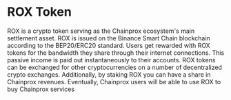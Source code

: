 # ROX Token

ROX is a crypto token serving as the Chainprox ecosystem's main settlement asset. ROX is issued on the Binance Smart Chain blockchain according to the BEP20/ERC20 standard. Users get rewarded with ROX tokens for the bandwidth they share through their internet connections. This passive income is paid out instantaneously to their accounts. ROX tokens can be exchanged for other cryptocurrencies on a number of decentralized crypto exchanges. Additionally, by staking ROX you can have a share in Chainprox revenues. Eventually, Chainprox users will be able to use ROX to buy Chainprox services
